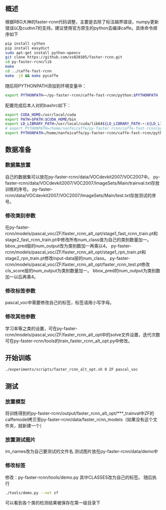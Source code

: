 ## 概述
根据RBG大神的faster-rcnn代码调整，主要是去除了标注越界错误，numpy更新错误以及cudnn7的支持。建议使用官方原生的python去编译caffe。具体命令顺序如下
```bash
pip install cython  
pip install easydict  
sudo apt-get install python-opencv
git clone https://github.com/xs020105/faster-rcnn.git
cd py-faster-rcnn/lib
make
cd ../caffe-fast-rcnn
make -j8 && make pycaffe
```
随后将PYTHONPATH添加到环境变量中：
```bash
export PYTHONPATH=~/py-faster-rcnn/caffe-fast-rcnn/python:$PYTHONPATH 
```
配置完成后本人对的bashrc如下：
```bash
export CUDA_HOME=/usr/local/cuda
export PATH=$PATH:$CUDA_HOME/bin
export LD_LIBRARY_PATH=/usr/local/cuda/lib64${LD_LIBRARY_PATH:+:${LD_LIBRARY_PATH}}
# export PYTHONPATH=/home/nanfeicaffe/py-faster-rcnn/caffe-fast-rcnn/python/caffe:$PYTHONPATH 
export PYTHONPATH=/home/nanfeicaffe/py-faster-rcnn/caffe-fast-rcnn/python:$PYTHONPATH 
```
## 数据准备
### 数据集放置
自己的数据集可以放在py-faster-rcnn/data/VOCdevkit2007/VOC2007中。
py-faster-rcnn/data/VOCdevkit2007/VOC2007/ImageSets/Main/trainval.txt存放训练的序号。
py-faster-rcnn/data/VOCdevkit2007/VOC2007/ImageSets/Main/test.txt存放测试的序号。
### 修改类别参数
在py-faster-rcnn/models/pascal_voc/ZF/faster_rcnn_alt_opt/stage1_fast_rcnn_train.pt和stage2_fast_rcnn_train.pt中修改所有num_class值为自己的类别数量加一。
bbox_pred层的num_output改为类别数加一再乘以4。
py-faster-rcnn/models/pascal_voc/ZF/faster_rcnn_alt_opt/stage1_rpn_train.pt和stage2_rpn_train.pt修改input-data层的num_class。
py-faster-rcnn/models/pascal_voc/ZF/faster_rcnn_alt_opt/faster_rcnn_test.pt修改cls_score层的num_output为类别数量加一。
bbox_pred的num_output为类别数加一以后再乘4。
### 修改标签参数
pascal_voc中需要修改自己的标签，标签请用小写字母。
### 修改其他参数
学习率等之类的设置，可在py-faster-rcnn/models/pascal_voc/ZF/faster_rcnn_alt_opt中的solve文件设置，迭代次数可在py-faster-rcnn/tools的train_faster_rcnn_alt_opt.py中修改。
## 开始训练
```bash
./experiments/scripts/faster_rcnn_alt_opt.sh 0 ZF pascal_voc
```
## 测试
### 放置模型
将训练得到的py-faster-rcnn/output/faster_rcnn_alt_opt/***_trainval中ZF的caffemodel拷贝至py-faster-rcnn/data/faster_rcnn_models（如果没有这个文件夹，就新建一个）
### 放置测试图片
im_names改为自己要测试的文件名
测试图片放在py-faster-rcnn/data/demo中
### 修改标签
修改：py-faster-rcnn/tools/demo.py
其中CLASSES改为自己的标签。
随后执行
```bash
./tools/demo.py --net zf  
```
可以看到各个类的检测结果被保存在第一级目录下 